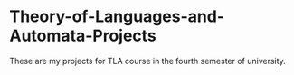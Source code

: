 # Theory-of-Languages-and-Automata-Projects
These are my projects for TLA course in the fourth semester of university.

